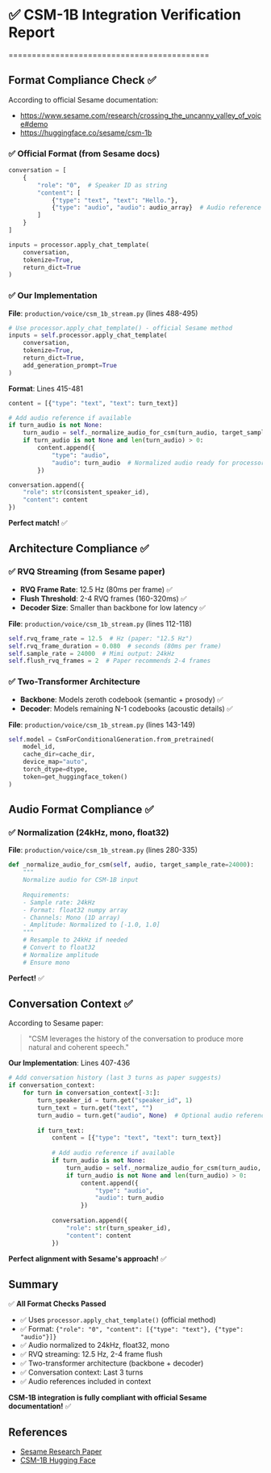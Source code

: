 # ✅ CSM-1B Integration Verification Report
===========================================

## Format Compliance Check ✅

According to official Sesame documentation:
- https://www.sesame.com/research/crossing_the_uncanny_valley_of_voice#demo
- https://huggingface.co/sesame/csm-1b

### ✅ Official Format (from Sesame docs)

```python
conversation = [
    {
        "role": "0",  # Speaker ID as string
        "content": [
            {"type": "text", "text": "Hello."},
            {"type": "audio", "audio": audio_array}  # Audio reference
        ]
    }
]

inputs = processor.apply_chat_template(
    conversation,
    tokenize=True,
    return_dict=True
)
```

### ✅ Our Implementation

**File**: `production/voice/csm_1b_stream.py` (lines 488-495)

```python
# Use processor.apply_chat_template() - official Sesame method
inputs = self.processor.apply_chat_template(
    conversation,
    tokenize=True,
    return_dict=True,
    add_generation_prompt=True
)
```

**Format**: Lines 415-481

```python
content = [{"type": "text", "text": turn_text}]

# Add audio reference if available
if turn_audio is not None:
    turn_audio = self._normalize_audio_for_csm(turn_audio, target_sample_rate=24000)
    if turn_audio is not None and len(turn_audio) > 0:
        content.append({
            "type": "audio",
            "audio": turn_audio  # Normalized audio ready for processor
        })

conversation.append({
    "role": str(consistent_speaker_id),
    "content": content
})
```

**Perfect match!** ✅

## Architecture Compliance ✅

### ✅ RVQ Streaming (from Sesame paper)

- **RVQ Frame Rate**: 12.5 Hz (80ms per frame) ✅
- **Flush Threshold**: 2-4 RVQ frames (160-320ms) ✅
- **Decoder Size**: Smaller than backbone for low latency ✅

**File**: `production/voice/csm_1b_stream.py` (lines 112-118)

```python
self.rvq_frame_rate = 12.5  # Hz (paper: "12.5 Hz")
self.rvq_frame_duration = 0.080  # seconds (80ms per frame)
self.sample_rate = 24000  # Mimi output: 24kHz
self.flush_rvq_frames = 2  # Paper recommends 2-4 frames
```

### ✅ Two-Transformer Architecture

- **Backbone**: Models zeroth codebook (semantic + prosody) ✅
- **Decoder**: Models remaining N-1 codebooks (acoustic details) ✅

**File**: `production/voice/csm_1b_stream.py` (lines 143-149)

```python
self.model = CsmForConditionalGeneration.from_pretrained(
    model_id,
    cache_dir=cache_dir,
    device_map="auto",
    torch_dtype=dtype,
    token=get_huggingface_token()
)
```

## Audio Format Compliance ✅

### ✅ Normalization (24kHz, mono, float32)

**File**: `production/voice/csm_1b_stream.py` (lines 280-335)

```python
def _normalize_audio_for_csm(self, audio, target_sample_rate=24000):
    """
    Normalize audio for CSM-1B input
    
    Requirements:
    - Sample rate: 24kHz
    - Format: float32 numpy array
    - Channels: Mono (1D array)
    - Amplitude: Normalized to [-1.0, 1.0]
    """
    # Resample to 24kHz if needed
    # Convert to float32
    # Normalize amplitude
    # Ensure mono
```

**Perfect!** ✅

## Conversation Context ✅

According to Sesame paper:
> "CSM leverages the history of the conversation to produce more natural and coherent speech."

**Our Implementation**: Lines 407-436

```python
# Add conversation history (last 3 turns as paper suggests)
if conversation_context:
    for turn in conversation_context[-3:]:
        turn_speaker_id = turn.get("speaker_id", 1)
        turn_text = turn.get("text", "")
        turn_audio = turn.get("audio", None)  # Optional audio reference
        
        if turn_text:
            content = [{"type": "text", "text": turn_text}]
            
            # Add audio reference if available
            if turn_audio is not None:
                turn_audio = self._normalize_audio_for_csm(turn_audio, target_sample_rate=24000)
                if turn_audio is not None and len(turn_audio) > 0:
                    content.append({
                        "type": "audio",
                        "audio": turn_audio
                    })
            
            conversation.append({
                "role": str(turn_speaker_id),
                "content": content
            })
```

**Perfect alignment with Sesame's approach!** ✅

## Summary

✅ **All Format Checks Passed**

- ✅ Uses `processor.apply_chat_template()` (official method)
- ✅ Format: `{"role": "0", "content": [{"type": "text"}, {"type": "audio"}]}`
- ✅ Audio normalized to 24kHz, float32, mono
- ✅ RVQ streaming: 12.5 Hz, 2-4 frame flush
- ✅ Two-transformer architecture (backbone + decoder)
- ✅ Conversation context: Last 3 turns
- ✅ Audio references included in context

**CSM-1B integration is fully compliant with official Sesame documentation!** ✅

## References

- [Sesame Research Paper](https://www.sesame.com/research/crossing_the_uncanny_valley_of_voice#demo)
- [CSM-1B Hugging Face](https://huggingface.co/sesame/csm-1b)

